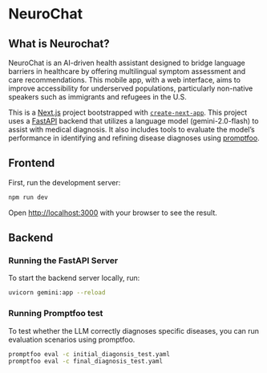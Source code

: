 # NeuroChat

## What is Neurochat?

NeuroChat is an AI-driven health assistant designed to bridge language barriers in healthcare by offering multilingual symptom assessment and care recommendations. This mobile app, with a web interface, aims to improve accessibility for underserved populations, particularly non-native speakers such as immigrants and refugees in the U.S.

This is a [Next.js](https://nextjs.org) project bootstrapped with [`create-next-app`](https://nextjs.org/docs/app/api-reference/cli/create-next-app). This project uses a [FastAPI](https://fastapi.tiangolo.com/) backend that utilizes a language model (gemini-2.0-flash) to assist with medical diagnosis. It also includes tools to evaluate the model’s performance in identifying and refining disease diagnoses using [promptfoo](https://github.com/promptfoo/promptfoo).

## Frontend

First, run the development server:

```bash
npm run dev
```

Open [http://localhost:3000](http://localhost:3000) with your browser to see the result.

## Backend

### Running the FastAPI Server

To start the backend server locally, run:

```bash
uvicorn gemini:app --reload
```

### Running Promptfoo test

To test whether the LLM correctly diagnoses specific diseases, you can run evaluation scenarios using promptfoo.

```bash
promptfoo eval -c initial_diagonsis_test.yaml
promptfoo eval -c final_diagnosis_test.yaml
```
